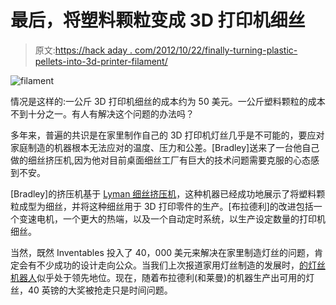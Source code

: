 # 最后，将塑料颗粒变成 3D 打印机细丝

> 原文:[https://hack aday . com/2012/10/22/finally-turning-plastic-pellets-into-3d-printer-filament/](https://hackaday.com/2012/10/22/finally-turning-plastic-pellets-into-3d-printer-filament/)

![](../Images/de8dda9d7682c2168a5bd6c55a6c64f7.png "filament")

情况是这样的:一公斤 3D 打印机细丝的成本约为 50 美元。一公斤塑料颗粒的成本不到十分之一。有人有解决这个问题的办法吗？

多年来，普遍的共识是在家里制作自己的 3D 打印机灯丝几乎是不可能的，要应对家庭制造的机器根本无法应对的温度、压力和公差。[Bradley]送来了一台他自己做的细丝挤压机,因为他对目前桌面细丝工厂有巨大的技术问题需要克服的心态感到不安。

[Bradley]的挤压机基于 [Lyman 细丝挤压机](http://www.thingiverse.com/thing:30642)，这种机器已经成功地展示了将塑料颗粒成型为细丝，并将这种细丝用于 3D 打印零件的生产。[布拉德利]的改进包括一个变速电机，一个更大的热端，以及一个自动定时系统，以生产设定数量的打印机细丝。

当然，既然 Inventables 投入了 40，000 美元来解决在家里制造灯丝的问题，肯定会有不少成功的设计走向公众。当我们上次报道家用灯丝制造的发展时，[的灯丝机器人](http://filabot.com/)似乎处于领先地位。现在，随着布拉德利(和莱曼)的机器生产出可用的灯丝，40 英镑的大奖被抢走只是时间问题。